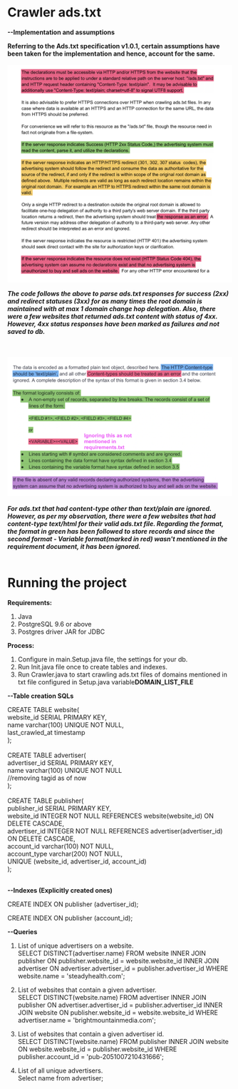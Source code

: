 # Crawler ads.txt

<b>--Implementation and assumptions

Referring to the Ads.txt specification v1.0.1, certain assumptions have been taken for the implementation and hence, account for the same. 
</b>
<br>
<br>
<img src="img/1.png">

<i><b>The code follows the above to parse ads.txt responses for success (2xx) and redirect statuses (3xx) for as many times the root domain is maintained with at max 1 domain change hop delegation. Also, there were a few websites that returned ads.txt content with status of 4xx. However, 4xx status responses have been marked as failures and not saved to db.</b> </i>
<br>
<br>
<br>


<img src="img/2.png">
<br>
<br>
<i><b>For ads.txt that had content-type other than text/plain are ignored. However, as per my observation, there were a few websites that had content-type text/html for their valid ads.txt file. Regarding the format, the format in green has been followed to store records and since the second format - Variable format(marked in red) wasn't mentioned in the requirement document, it has been ignored.</b></i>

<br>
<br>

# Running the project

<b>Requirements: </b><br>
1. Java<br>
2. PostgreSQL 9.6 or above<br>
3. Postgres driver JAR for JDBC<br>

<b>Process: </b><br>
1. Configure in main.Setup.java file, the settings for your db.<br>
2. Run Init.java file once to create tables and indexes.<br>
3. Run Crawler.java to start crawling ads.txt files of domains mentioned in txt file configured in Setup.java variable<b>DOMAIN_LIST_FILE</b><br>



<b>--Table creation SQLs</b>

CREATE TABLE website(<br>
    website_id SERIAL PRIMARY KEY,<br>
    name varchar(100) UNIQUE NOT NULL,<br>
    last_crawled_at timestamp<br>
);<br>
<br>
CREATE TABLE advertiser(<br>
    advertiser_id SERIAL PRIMARY KEY,<br>
    name varchar(100) UNIQUE NOT NULL<br>
    //removing tagid as of now<br>
);<br>
<br>
CREATE TABLE publisher(<br>
publisher_id SERIAL PRIMARY KEY,<br>
    website_id INTEGER NOT NULL REFERENCES website(website_id) ON DELETE CASCADE,<br>
    advertiser_id INTEGER NOT NULL REFERENCES advertiser(advertiser_id) ON DELETE CASCADE,<br>
    account_id varchar(100) NOT NULL,<br>
    account_type varchar(200) NOT NULL,<br>
    UNIQUE (website_id, advertiser_id, account_id)<br>
);<br>
<br>

<b>--Indexes (Explicitly created ones)</b>

CREATE INDEX ON publisher (advertiser_id);<br>

CREATE INDEX ON publisher (account_id);<br>



<b>--Queries</b>

1. List of unique advertisers on a website.<br>
SELECT DISTINCT(advertiser.name) FROM website
INNER JOIN publisher ON publisher.website_id = website.website_id
INNER JOIN advertiser ON advertiser.advertiser_id = publisher.advertiser_id
WHERE website.name = 'steadyhealth.com';


2. List of websites that contain a given advertiser. <br>
SELECT DISTINCT(website.name) FROM advertiser
INNER JOIN publisher ON advertiser.advertiser_id = publisher.advertiser_id
INNER JOIN website ON publisher.website_id = website.website_id
WHERE advertiser.name = 'brightmountainmedia.com';


3. List of websites that contain a given advertiser id. <br>
SELECT DISTINCT(website.name) FROM publisher
INNER JOIN website ON website.website_id = publisher.website_id
WHERE publisher.account_id = 'pub-2051007210431666';


4. List of all unique advertisers. <br>
Select name from advertiser;
